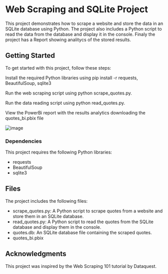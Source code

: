 # Web Scraping and SQLite Project
This project demonstrates how to scrape a website and store the data in an SQLite database using Python. The project also includes a Python script to read the data from the database and display it in the console.
Finaly the project has a Report showing analitycs of the stored results.

## Getting Started
To get started with this project, follow these steps:

Install the required Python libraries using pip install -r requests, BeautifulSoup, sqlite3

Run the web scraping script using python scrape_quotes.py.

Run the data reading script using python read_quotes.py.

View the PowerBi report with the results analytics downloading the quotes_bi.pbix file

![image](https://user-images.githubusercontent.com/26930435/235535189-033f36f0-050b-4b11-aaf8-a98e0e713e7a.png)


### Dependencies
This project requires the following Python libraries:

* requests
* BeautifulSoup
* sqlite3

## Files
The project includes the following files:

* scrape_quotes.py: A Python script to scrape quotes from a website and store them in an SQLite database.
* read_quotes.py: A Python script to read the quotes from the SQLite database and display them in the console.
* quotes.db: An SQLite database file containing the scraped quotes.
* quotes_bi.pbix
## Acknowledgments
This project was inspired by the Web Scraping 101 tutorial by Dataquest.
